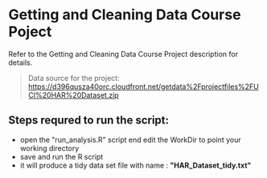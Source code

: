 Getting and Cleaning Data Course Poject
=======================================

Refer to the Getting and Cleaning Data Course Project description for details. 

> Data source for the project: 
https://d396qusza40orc.cloudfront.net/getdata%2Fprojectfiles%2FUCI%20HAR%20Dataset.zip 

>  

Steps requred to run the script:
--------------------------------

- open the "run_analysis.R" script end edit the WorkDir to point your working directory
- save and run the R script
- it will produce a tidy data set file with name : **"HAR_Dataset_tidy.txt"**
